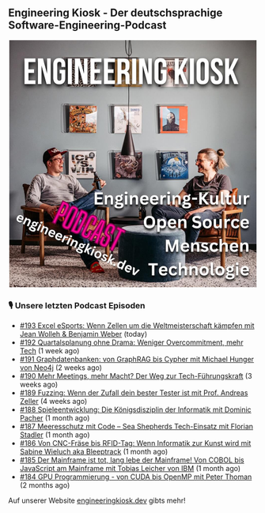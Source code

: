 ## Engineering Kiosk - Der deutschsprachige Software-Engineering-Podcast

<p align="center">
  <img width="500" height="500" src="https://github.com/EngineeringKiosk/.github/blob/main/images/podcast_square.jpg" alt="Engineering Kiosk Podcast" title="Engineering Kiosk Podcast">
</p>

### 🎙️ Unsere letzten Podcast Episoden


- [#193 Excel eSports: Wenn Zellen um die Weltmeisterschaft kämpfen mit Jean Wolleh &amp; Benjamin Weber](https://engineeringkiosk.dev) (today)
- [#192 Quartalsplanung ohne Drama: Weniger Overcommitment, mehr Tech](https://engineeringkiosk.dev) (1 week ago)
- [#191 Graphdatenbanken: von GraphRAG bis Cypher mit Michael Hunger von Neo4j](https://engineeringkiosk.dev) (2 weeks ago)
- [#190 Mehr Meetings, mehr Macht? Der Weg zur Tech-Führungskraft](https://engineeringkiosk.dev) (3 weeks ago)
- [#189 Fuzzing: Wenn der Zufall dein bester Tester ist mit Prof. Andreas Zeller](https://engineeringkiosk.dev) (4 weeks ago)
- [#188 Spieleentwicklung: Die Königsdisziplin der Informatik mit Dominic Pacher](https://engineeringkiosk.dev) (1 month ago)
- [#187 Meeresschutz mit Code – Sea Shepherds Tech-Einsatz mit Florian Stadler](https://engineeringkiosk.dev) (1 month ago)
- [#186 Von CNC-Fräse bis RFID-Tag: Wenn Informatik zur Kunst wird mit Sabine Wieluch aka Bleeptrack](https://engineeringkiosk.dev) (1 month ago)
- [#185 Der Mainframe ist tot, lang lebe der Mainframe! Von COBOL bis JavaScript am Mainframe mit Tobias Leicher von IBM](https://engineeringkiosk.dev) (1 month ago)
- [#184 GPU Programmierung - von CUDA bis OpenMP mit Peter Thoman](https://engineeringkiosk.dev) (2 months ago)

Auf unserer Website [engineeringkiosk.dev](https://engineeringkiosk.dev/) gibts mehr!
